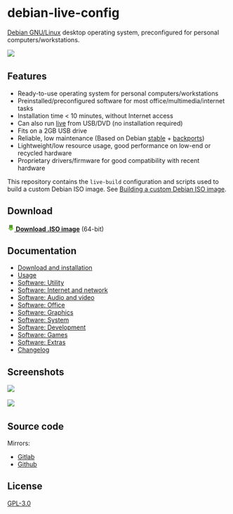 # debian-live-config

[Debian GNU/Linux](https://www.debian.org/) desktop operating system, preconfigured for personal computers/workstations.

![](https://i.imgur.com/gdM7X0x.jpg)

## Features

- Ready-to-use operating system for personal computers/workstations
- Preinstalled/preconfigured software for most office/multimedia/internet tasks
- Installation time < 10 minutes, without Internet access
- Can also run [live](https://en.wikipedia.org/wiki/Live_USB) from USB/DVD (no installation required)
- Fits on a 2GB USB drive
- Reliable, low maintenance (Based on Debian [stable](https://wiki.debian.org/DebianStable) + [backports](https://wiki.debian.org/Backports))
- Lightweight/low resource usage, good performance on low-end or recycled hardware
- Proprietary drivers/firmware for good compatibility with recent hardware

This repository contains the `live-build` configuration and scripts used to build a custom Debian ISO image. See [Building a custom Debian ISO image](doc/md/custom.md).


## Download

**[![](doc/md/download.png) Download .ISO image](https://github.com/nodiscc/debian-live-config/releases/download/2.2.5/dlc-2.2.5-debian-bullseye-amd64.hybrid.iso)** (64-bit)


## Documentation

- [Download and installation](doc/md/download-and-installation.md)
- [Usage](doc/md/usage.md)
- [Software: Utility](doc/md/packages/utility.md)
- [Software: Internet and network](doc/md/packages/network.md)
- [Software: Audio and video](doc/md/packages/audio-video.md)
- [Software: Office](doc/md/packages/office.md)
- [Software: Graphics](doc/md/packages/graphics.md)
- [Software: System](doc/md/packages/system.md)
- [Software: Development](doc/md/packages/development.md)
- [Software: Games](doc/md/packages/games.md)
- [Software: Extras](doc/md/packages/extras.md)
- [Changelog](CHANGELOG.md)


## Screenshots

![](https://i.imgur.com/8lq28mV.png)

![](https://i.imgur.com/EpXos8H.png)


## Source code

Mirrors:
- [Gitlab](https://gitlab.com/nodiscc/debian-live-config)
- [Github](https://github.com/nodiscc/debian-live-config)


## License

[GPL-3.0](LICENSE)

